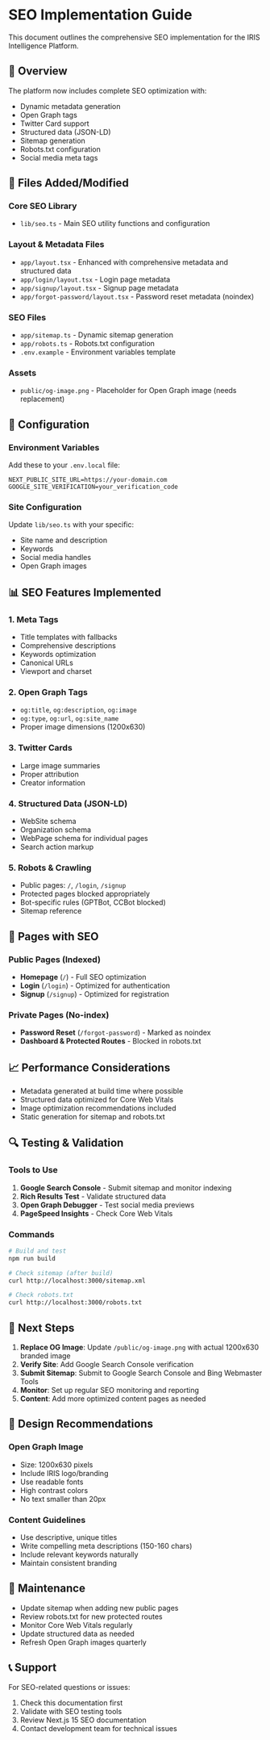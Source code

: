 # SEO Implementation Guide

This document outlines the comprehensive SEO implementation for the IRIS Intelligence Platform.

## 🎯 Overview

The platform now includes complete SEO optimization with:
- Dynamic metadata generation
- Open Graph tags
- Twitter Card support
- Structured data (JSON-LD)
- Sitemap generation
- Robots.txt configuration
- Social media meta tags

## 📁 Files Added/Modified

### Core SEO Library
- `lib/seo.ts` - Main SEO utility functions and configuration

### Layout & Metadata Files
- `app/layout.tsx` - Enhanced with comprehensive metadata and structured data
- `app/login/layout.tsx` - Login page metadata
- `app/signup/layout.tsx` - Signup page metadata
- `app/forgot-password/layout.tsx` - Password reset metadata (noindex)

### SEO Files
- `app/sitemap.ts` - Dynamic sitemap generation
- `app/robots.ts` - Robots.txt configuration
- `.env.example` - Environment variables template

### Assets
- `public/og-image.png` - Placeholder for Open Graph image (needs replacement)

## 🔧 Configuration

### Environment Variables
Add these to your `.env.local` file:

```env
NEXT_PUBLIC_SITE_URL=https://your-domain.com
GOOGLE_SITE_VERIFICATION=your_verification_code
```

### Site Configuration
Update `lib/seo.ts` with your specific:
- Site name and description
- Keywords
- Social media handles
- Open Graph images

## 📊 SEO Features Implemented

### 1. Meta Tags
- Title templates with fallbacks
- Comprehensive descriptions
- Keywords optimization
- Canonical URLs
- Viewport and charset

### 2. Open Graph Tags
- `og:title`, `og:description`, `og:image`
- `og:type`, `og:url`, `og:site_name`
- Proper image dimensions (1200x630)

### 3. Twitter Cards
- Large image summaries
- Proper attribution
- Creator information

### 4. Structured Data (JSON-LD)
- WebSite schema
- Organization schema
- WebPage schema for individual pages
- Search action markup

### 5. Robots & Crawling
- Public pages: `/`, `/login`, `/signup`
- Protected pages blocked appropriately
- Bot-specific rules (GPTBot, CCBot blocked)
- Sitemap reference

## 🚀 Pages with SEO

### Public Pages (Indexed)
- **Homepage** (`/`) - Full SEO optimization
- **Login** (`/login`) - Optimized for authentication
- **Signup** (`/signup`) - Optimized for registration

### Private Pages (No-index)
- **Password Reset** (`/forgot-password`) - Marked as noindex
- **Dashboard & Protected Routes** - Blocked in robots.txt

## 📈 Performance Considerations

- Metadata generated at build time where possible
- Structured data optimized for Core Web Vitals
- Image optimization recommendations included
- Static generation for sitemap and robots.txt

## 🔍 Testing & Validation

### Tools to Use
1. **Google Search Console** - Submit sitemap and monitor indexing
2. **Rich Results Test** - Validate structured data
3. **Open Graph Debugger** - Test social media previews
4. **PageSpeed Insights** - Check Core Web Vitals

### Commands
```bash
# Build and test
npm run build

# Check sitemap (after build)
curl http://localhost:3000/sitemap.xml

# Check robots.txt
curl http://localhost:3000/robots.txt
```

## 📝 Next Steps

1. **Replace OG Image**: Update `/public/og-image.png` with actual 1200x630 branded image
2. **Verify Site**: Add Google Search Console verification
3. **Submit Sitemap**: Submit to Google Search Console and Bing Webmaster Tools
4. **Monitor**: Set up regular SEO monitoring and reporting
5. **Content**: Add more optimized content pages as needed

## 🎨 Design Recommendations

### Open Graph Image
- Size: 1200x630 pixels
- Include IRIS logo/branding
- Use readable fonts
- High contrast colors
- No text smaller than 20px

### Content Guidelines
- Use descriptive, unique titles
- Write compelling meta descriptions (150-160 chars)
- Include relevant keywords naturally
- Maintain consistent branding

## 🔧 Maintenance

- Update sitemap when adding new public pages
- Review robots.txt for new protected routes
- Monitor Core Web Vitals regularly
- Update structured data as needed
- Refresh Open Graph images quarterly

## 📞 Support

For SEO-related questions or issues:
1. Check this documentation first
2. Validate with SEO testing tools
3. Review Next.js 15 SEO documentation
4. Contact development team for technical issues